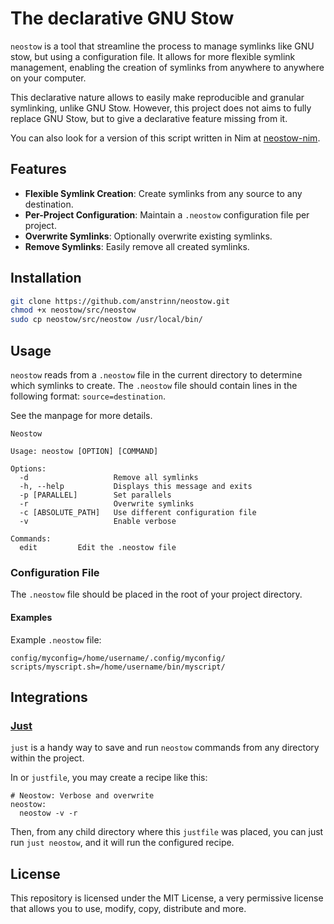 # The declarative GNU Stow

`neostow` is a tool that streamline the process to manage symlinks like GNU stow, but using a configuration file. It allows for more flexible symlink management, enabling the creation of symlinks from anywhere to anywhere on your computer.

This declarative nature allows to easily make reproducible and granular symlinking, unlike GNU Stow. However, this project does not aims to fully replace GNU Stow, but to give a declarative feature missing from it.

You can also look for a version of this script written in Nim at [neostow-nim](https://github.com/aocoronel/neostow-nim).

## Features

- **Flexible Symlink Creation**: Create symlinks from any source to any destination.
- **Per-Project Configuration**: Maintain a `.neostow` configuration file per project.
- **Overwrite Symlinks**: Optionally overwrite existing symlinks.
- **Remove Symlinks**: Easily remove all created symlinks.

## Installation

```bash
git clone https://github.com/anstrinn/neostow.git
chmod +x neostow/src/neostow
sudo cp neostow/src/neostow /usr/local/bin/
```

## Usage

`neostow` reads from a `.neostow` file in the current directory to determine which symlinks to create. The `.neostow` file should contain lines in the following format: `source=destination`.

See the manpage for more details.

```
Neostow

Usage: neostow [OPTION] [COMMAND]

Options:
  -d                   Remove all symlinks
  -h, --help           Displays this message and exits
  -p [PARALLEL]        Set parallels
  -r                   Overwrite symlinks
  -c [ABSOLUTE_PATH]   Use different configuration file
  -v                   Enable verbose

Commands:
  edit         Edit the .neostow file
```

### Configuration File

The `.neostow` file should be placed in the root of your project directory.

#### Examples

Example `.neostow` file:

```
config/myconfig=/home/username/.config/myconfig/
scripts/myscript.sh=/home/username/bin/myscript/
```

## Integrations

### [Just](https://github.com/casey/just)

`just` is a handy way to save and run `neostow` commands from any directory within the project.

In or `justfile`, you may create a recipe like this:

```just
# Neostow: Verbose and overwrite
neostow:
  neostow -v -r
```

Then, from any child directory where this `justfile` was placed, you can just run `just neostow`, and it will run the configured recipe.

## License

This repository is licensed under the MIT License, a very permissive license that allows you to use, modify, copy, distribute and more.
